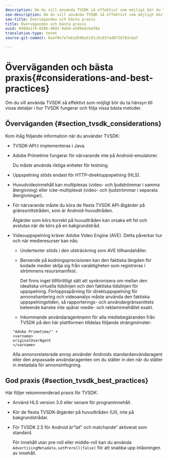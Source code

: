 ```yaml
---
description: Om du vill använda TVSDK så effektivt som möjligt bör du ta hänsyn till vissa detaljer i hur TVSDK fungerar och följa vissa bästa metoder.
seo-description: Om du vill använda TVSDK så effektivt som möjligt bör du ta hänsyn till vissa detaljer i hur TVSDK fungerar och följa vissa bästa metoder.
seo-title: Överväganden och bästa praxis
title: Överväganden och bästa praxis
uuid: 049da1f4-028b-49d2-9ebd-e5d9edcbaf8a
translation-type: tm+mt
source-git-commit: 0eaf0e7e7e61d596a51d1c9c837ad072d703c6a7

---
```



# Överväganden och bästa praxis{#considerations-and-best-practices}

Om du vill använda TVSDK så effektivt som möjligt bör du ta hänsyn till vissa detaljer i hur TVSDK fungerar och följa vissa bästa metoder.

## Överväganden {#section_tvsdk_considerations}

Kom ihåg följande information när du använder TVSDK:

* TVSDK-API:t implementeras i Java.
* Adobe Primetime fungerar för närvarande inte på Android-emulatorer.

   Du måste använda riktiga enheter för testning.
* Uppspelning stöds endast för HTTP-direktuppspelning (HLS).
* Huvudvideoinnehåll kan multiplexas (video- och ljudströmmar i samma återgivning) eller icke-multiplexat (video- och ljudströmmar i separata återgivningar).
* För närvarande måste du köra de flesta TVSDK API-åtgärder på gränssnittstråden, som är Android-huvudtråden.

   Åtgärder som körs korrekt på huvudtråden kan orsaka ett fel och avslutas när de körs på en bakgrundstråd.
* Videouppspelning kräver Adobe Video Engine (AVE). Detta påverkar hur och när medieresurser kan nås:

   * Undertexter stöds i den utsträckning som AVE tillhandahåller.
   * Beroende på kodningsprecisionen kan den faktiska längden för kodade medier skilja sig från varaktigheten som registreras i strömmens resursmanifest.

      Det finns inget tillförlitligt sätt att synkronisera om mellan den idealiska virtuella tidslinjen och den faktiska tidslinjen för uppspelning. Förloppsspårning för direktuppspelning för annonshantering och videoanalys måste använda den faktiska uppspelningstiden, så rapporterings- och användargränssnittets beteende kanske inte spårar medie- och reklaminnehållet exakt.
   * Inkommande användaragentnamn för alla mediebegäranden från TVSDK på den här plattformen tilldelas följande strängmönster:

   ```
   "Adobe Primetime/" + 
   <varname>
   originalUserAgent
   </varname> 
   ```

   Alla annonsrelaterade anrop använder Androids standardanvändaragent eller den anpassade användaragenten om du ställer in den när du ställer in metadata för annonsinfogning.

## God praxis {#section_tvsdk_best_practices}

Här följer rekommenderad praxis för TVSDK:

* Använd HLS version 3.0 eller senare för programinnehåll.
* Kör de flesta TVSDK-åtgärder på huvudtråden (UI), inte på bakgrundstrådar.
* För TVSDK 2.5 för Android är&quot;lat&quot; och matchande&quot; aktiverat som standard.

   För innehåll utan pre-roll eller middle-roll kan du använda `AdvertisingMetadata.setPreroll(false)` för att snabba upp inläsningen av innehåll.
